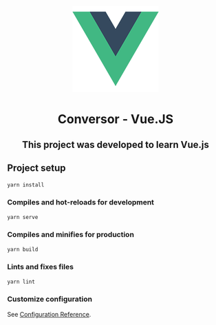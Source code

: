 <h1 align="center" height="85px">
  <img src="https://raw.githubusercontent.com/alefemoreira/conversor-vue/master/src/assets/logo.png" alt="vue-logo"/>
</h1>

<h1 align="center">Conversor - Vue.JS</h1>

<h2 align="center">This project was developed to learn Vue.js</h2>

## Project setup
```
yarn install
```

### Compiles and hot-reloads for development
```
yarn serve
```

### Compiles and minifies for production
```
yarn build
```

### Lints and fixes files
```
yarn lint
```

### Customize configuration
See [Configuration Reference](https://cli.vuejs.org/config/).
